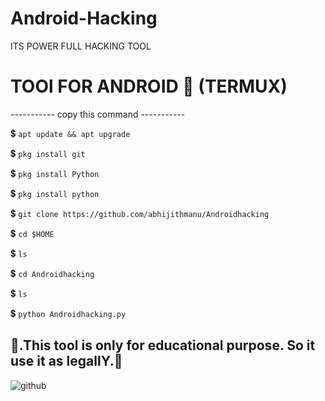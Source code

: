 # Android-Hacking
ITS POWER FULL HACKING TOOL

# TOOl FOR ANDROID 📱 (TERMUX)
----------- copy this command -----------

💲 ```apt update && apt upgrade ```

💲 ```pkg install git ```

💲 ```pkg install Python ```

💲 ```pkg install python ```

💲 ``` git clone https://github.com/abhijithmanu/Androidhacking ```

💲 ```cd $HOME ```

💲 ``` ls ```

💲 ```cd Androidhacking ```

💲 ```ls```

💲 ```python Androidhacking.py ```

👾.This tool is only for educational purpose. So it use it as legallY.👾 
--------------------------------------------------------------------------
![github](https://github.com/abhijithmanu/Android-Hacking-H4v/blob/main/20210517_072412.jpg)
